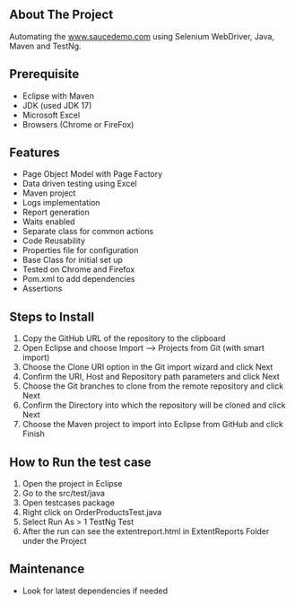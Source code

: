 ## About The Project
Automating the www.saucedemo.com using Selenium WebDriver, Java, Maven and TestNg.
## Prerequisite
- Eclipse with Maven
- JDK (used JDK 17)
- Microsoft Excel
- Browsers (Chrome or FireFox)
## Features
- Page Object Model with Page Factory
- Data driven testing using Excel
- Maven project 
- Logs implementation
- Report generation
- Waits enabled
- Separate class for common actions
- Code Reusability
- Properties file for configuration 
- Base Class for initial set up
- Tested on Chrome and Firefox
- Pom.xml to add dependencies
- Assertions
## Steps to  Install
1. Copy the GitHub URL of the repository to the clipboard
2. Open Eclipse and choose Import –> Projects from Git (with smart import)
3. Choose the Clone URI option in the Git import wizard and click Next
4. Confirm the URI, Host and Repository path parameters and click Next
5. Choose the Git branches to clone from the remote repository and click Next
6. Confirm the Directory into which the repository will be cloned and click Next
7. Choose the Maven project to import into Eclipse from GitHub and click Finish

## How to Run the test case
1. Open the project in Eclipse
2. Go to the src/test/java
3. Open testcases package
4. Right click on OrderProductsTest.java
5. Select Run As > 1 TestNg Test
6. After the run can see the extentreport.html in ExtentReports Folder under the Project
## Maintenance
- Look for latest dependencies if needed
